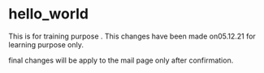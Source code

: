 # hello_world
This is for training purpose .
This changes have been made on05.12.21 for learning purpose only.

final changes will be apply to the mail page only after confirmation.
